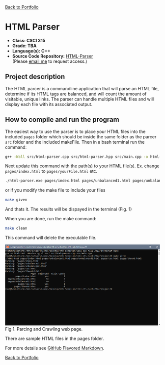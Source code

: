 [Back to Portfolio](./)

HTML Parser
===============

-   **Class: CSCI 315** 
-   **Grade: TBA** 
-   **Language(s): C++** 
-   **Source Code Repository:** [HTML-Parser](https://github.com/JamesCalebWay/HTML-Parser)  
    (Please [email me](mailto:jcway@csustudent.net?subject=GitHub%20Access) to request access.)

## Project description

The HTML parcer is a commandline application that will parse an HTML file, determine if its HTML tags are balanced, and will count the amount of visitable, unique links. The parser can handle multiple HTML files and will display each file with its associated output.

## How to compile and run the program

The easiest way to use the parser is to place your HTML files into the included `pages` folder which should be inside the same folder as the parcer `src` folder and the included makeFile. Then in a bash terminal run the command:

```bash
g++ -Wall src/html-parser.cpp src/html-parser.hpp src/main.cpp -o html-parser.exe
```

Next update this command with the path(s) to your HTML file(s). Ex. change `pages/index.html` to `pages/yourFile.html` etc.
```bash
./html-parser.exe pages/index.html pages/unbalanced1.html pages/unbalanced2.html pages/csu.html pages/theend.html
```
or if you modify the make file to include your files
```bash
make given
```
And thats it. The results will be dispayed in the terminal (Fig. 1)

When you are done, run the make command:

```bash
make clean
```
This command will delete the executable file.

![parcer](https://github.com/JamesCalebWay/JamesCalebWay.github.io/blob/master/images/HTML%20Parser/Parser.png)  
Fig 1. Parcing and Crawling web page.

There are sample HTML files in the pages folder.

For more details see [GitHub Flavored Markdown](https://guides.github.com/features/mastering-markdown/).

[Back to Portfolio](./)
